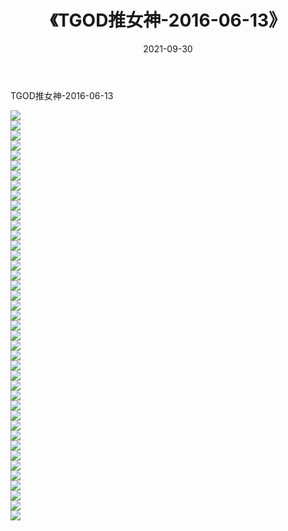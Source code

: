 ﻿---
layout: post
title:  《TGOD推女神-2016-06-13》
date:   2021-09-30
img: http://img.660000.xyz/Sharelink/网络美图/2021/TGOD推女神-2016-06-13/000.jpg
categories: [美女, 清纯, 唯美]
---

TGOD推女神-2016-06-13

  ![](http://img.660000.xyz/Sharelink/网络美图/2021/TGOD推女神-2016-06-13/001.jpg) <br> ![](http://img.660000.xyz/Sharelink/网络美图/2021/TGOD推女神-2016-06-13/002.jpg) <br> ![](http://img.660000.xyz/Sharelink/网络美图/2021/TGOD推女神-2016-06-13/003.jpg) <br> ![](http://img.660000.xyz/Sharelink/网络美图/2021/TGOD推女神-2016-06-13/004.jpg) <br> ![](http://img.660000.xyz/Sharelink/网络美图/2021/TGOD推女神-2016-06-13/005.jpg) <br> ![](http://img.660000.xyz/Sharelink/网络美图/2021/TGOD推女神-2016-06-13/006.jpg) <br> ![](http://img.660000.xyz/Sharelink/网络美图/2021/TGOD推女神-2016-06-13/007.jpg) <br> ![](http://img.660000.xyz/Sharelink/网络美图/2021/TGOD推女神-2016-06-13/008.jpg) <br> ![](http://img.660000.xyz/Sharelink/网络美图/2021/TGOD推女神-2016-06-13/009.jpg) <br> ![](http://img.660000.xyz/Sharelink/网络美图/2021/TGOD推女神-2016-06-13/010.jpg) <br> ![](http://img.660000.xyz/Sharelink/网络美图/2021/TGOD推女神-2016-06-13/011.jpg) <br> ![](http://img.660000.xyz/Sharelink/网络美图/2021/TGOD推女神-2016-06-13/012.jpg) <br> ![](http://img.660000.xyz/Sharelink/网络美图/2021/TGOD推女神-2016-06-13/013.jpg) <br> ![](http://img.660000.xyz/Sharelink/网络美图/2021/TGOD推女神-2016-06-13/014.jpg) <br> ![](http://img.660000.xyz/Sharelink/网络美图/2021/TGOD推女神-2016-06-13/015.jpg) <br> ![](http://img.660000.xyz/Sharelink/网络美图/2021/TGOD推女神-2016-06-13/016.jpg) <br> ![](http://img.660000.xyz/Sharelink/网络美图/2021/TGOD推女神-2016-06-13/017.jpg) <br> ![](http://img.660000.xyz/Sharelink/网络美图/2021/TGOD推女神-2016-06-13/018.jpg) <br> ![](http://img.660000.xyz/Sharelink/网络美图/2021/TGOD推女神-2016-06-13/019.jpg) <br> ![](http://img.660000.xyz/Sharelink/网络美图/2021/TGOD推女神-2016-06-13/020.jpg) <br> ![](http://img.660000.xyz/Sharelink/网络美图/2021/TGOD推女神-2016-06-13/021.jpg) <br> ![](http://img.660000.xyz/Sharelink/网络美图/2021/TGOD推女神-2016-06-13/022.jpg) <br> ![](http://img.660000.xyz/Sharelink/网络美图/2021/TGOD推女神-2016-06-13/023.jpg) <br> ![](http://img.660000.xyz/Sharelink/网络美图/2021/TGOD推女神-2016-06-13/024.jpg) <br> ![](http://img.660000.xyz/Sharelink/网络美图/2021/TGOD推女神-2016-06-13/025.jpg) <br> ![](http://img.660000.xyz/Sharelink/网络美图/2021/TGOD推女神-2016-06-13/026.jpg) <br> ![](http://img.660000.xyz/Sharelink/网络美图/2021/TGOD推女神-2016-06-13/027.jpg) <br> ![](http://img.660000.xyz/Sharelink/网络美图/2021/TGOD推女神-2016-06-13/028.jpg) <br> ![](http://img.660000.xyz/Sharelink/网络美图/2021/TGOD推女神-2016-06-13/029.jpg) <br> ![](http://img.660000.xyz/Sharelink/网络美图/2021/TGOD推女神-2016-06-13/030.jpg) <br> ![](http://img.660000.xyz/Sharelink/网络美图/2021/TGOD推女神-2016-06-13/031.jpg) <br> ![](http://img.660000.xyz/Sharelink/网络美图/2021/TGOD推女神-2016-06-13/032.jpg) <br> ![](http://img.660000.xyz/Sharelink/网络美图/2021/TGOD推女神-2016-06-13/033.jpg) <br> ![](http://img.660000.xyz/Sharelink/网络美图/2021/TGOD推女神-2016-06-13/034.jpg) <br> ![](http://img.660000.xyz/Sharelink/网络美图/2021/TGOD推女神-2016-06-13/035.jpg) <br> ![](http://img.660000.xyz/Sharelink/网络美图/2021/TGOD推女神-2016-06-13/036.jpg) <br> ![](http://img.660000.xyz/Sharelink/网络美图/2021/TGOD推女神-2016-06-13/037.jpg) <br> ![](http://img.660000.xyz/Sharelink/网络美图/2021/TGOD推女神-2016-06-13/038.jpg) <br> ![](http://img.660000.xyz/Sharelink/网络美图/2021/TGOD推女神-2016-06-13/039.jpg) <br> ![](http://img.660000.xyz/Sharelink/网络美图/2021/TGOD推女神-2016-06-13/040.jpg) <br> ![](http://img.660000.xyz/Sharelink/网络美图/2021/TGOD推女神-2016-06-13/041.jpg) <br>